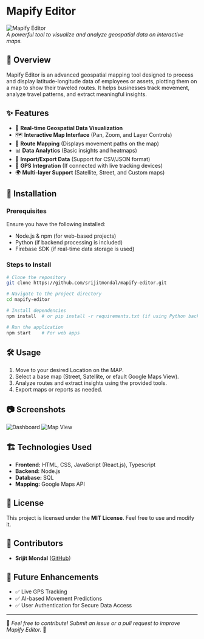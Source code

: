 # Mapify Editor

![Mapify Editor](https://your-image-url.com/banner.png)  
*A powerful tool to visualize and analyze geospatial data on interactive maps.*

## 📌 Overview
Mapify Editor is an advanced geospatial mapping tool designed to process and display latitude-longitude data of employees or assets, plotting them on a map to show their traveled routes. It helps businesses track movement, analyze travel patterns, and extract meaningful insights.

## ✨ Features
- 📍 **Real-time Geospatial Data Visualization**
- 🗺 **Interactive Map Interface** (Pan, Zoom, and Layer Controls)
- 🔄 **Route Mapping** (Displays movement paths on the map)
- 📊 **Data Analytics** (Basic insights and heatmaps)
- 💾 **Import/Export Data** (Support for CSV/JSON format)
- 📡 **GPS Integration** (If connected with live tracking devices)
- 🌍 **Multi-layer Support** (Satellite, Street, and Custom maps)

## 🚀 Installation

### Prerequisites
Ensure you have the following installed:
- Node.js & npm (for web-based projects)
- Python (if backend processing is included)
- Firebase SDK (if real-time data storage is used)

### Steps to Install
```sh
# Clone the repository
git clone https://github.com/srijitmondal/mapify-editor.git

# Navigate to the project directory
cd mapify-editor

# Install dependencies
npm install  # or pip install -r requirements.txt (if using Python backend)

# Run the application
npm start    # For web apps
```

## 🛠 Usage
1. Move to your desired Location on the MAP.
2. Select a base map (Street, Satellite, or efault Google Maps View).
4. Analyze routes and extract insights using the provided tools.
5. Export maps or reports as needed.

## 📷 Screenshots
![Dashboard](https://your-image-url.com/dashboard.png)
![Map View](https://your-image-url.com/map-view.png)

## 🏗 Technologies Used
- **Frontend:** HTML, CSS, JavaScript (React.js), Typescript 
- **Backend:** Node.js
- **Database:** SQL
- **Mapping:** Google Maps API

## 📜 License
This project is licensed under the **MIT License**. Feel free to use and modify it.

## 🤝 Contributors
- **Srijit Mondal** ([GitHub](https://github.com/srijitmondal))

## 🚀 Future Enhancements
- ✅ Live GPS Tracking
- ✅ AI-based Movement Predictions
- ✅ User Authentication for Secure Data Access

---
🔗 *Feel free to contribute! Submit an issue or a pull request to improve Mapify Editor.* 🚀
